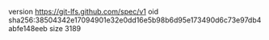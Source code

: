 version https://git-lfs.github.com/spec/v1
oid sha256:38504342e17094901e32e0dd16e5b98b6d95e173490d6c73e97db4abfe148eeb
size 3189
